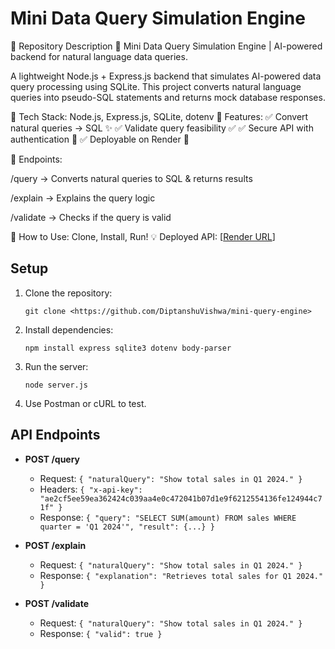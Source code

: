 # Mini Data Query Simulation Engine
📌 Repository Description
🚀 Mini Data Query Simulation Engine | AI-powered backend for natural language data queries.

A lightweight Node.js + Express.js backend that simulates AI-powered data query processing using SQLite. This project converts natural language queries into pseudo-SQL statements and returns mock database responses.

🔹 Tech Stack: Node.js, Express.js, SQLite, dotenv
🔹 Features:
✅ Convert natural queries → SQL ✨
✅ Validate query feasibility ✅
✅ Secure API with authentication 🔑
✅ Deployable on Render 🚀

📜 Endpoints:

/query → Converts natural queries to SQL & returns results

/explain → Explains the query logic

/validate → Checks if the query is valid

🎯 How to Use: Clone, Install, Run!
💡 Deployed API: [[Render URL](https://mini-query-engine-e2lg.onrender.com)]
## Setup
1. Clone the repository:
   ```
   git clone <https://github.com/DiptanshuVishwa/mini-query-engine>
   ```
2. Install dependencies:
   ```
   npm install express sqlite3 dotenv body-parser
   ```
3. Run the server:
   ```
   node server.js
   ```
4. Use Postman or cURL to test.

## API Endpoints
- **POST /query**  
  - Request: `{ "naturalQuery": "Show total sales in Q1 2024." }`
  - Headers: `{ "x-api-key": "ae2cf5ee59ea362424c039aa4e0c472041b07d1e9f6212554136fe124944c71f" }`
  - Response: `{ "query": "SELECT SUM(amount) FROM sales WHERE quarter = 'Q1 2024'", "result": {...} }`

- **POST /explain**  
  - Request: `{ "naturalQuery": "Show total sales in Q1 2024." }`
  - Response: `{ "explanation": "Retrieves total sales for Q1 2024." }`

- **POST /validate**  
  - Request: `{ "naturalQuery": "Show total sales in Q1 2024." }`
  - Response: `{ "valid": true }`
